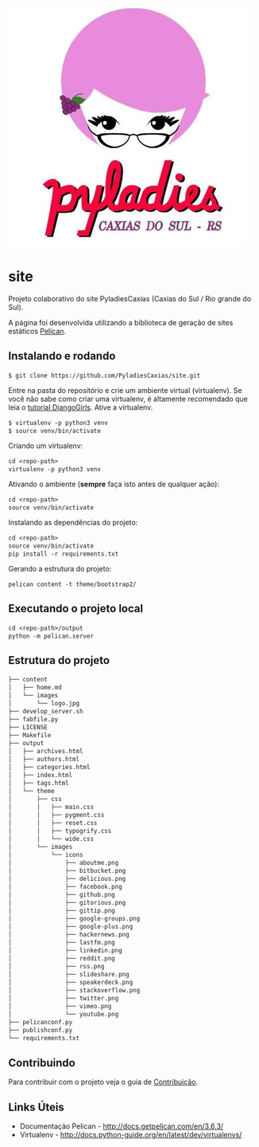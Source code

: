 ![Pyladies](content/images/icones/logo.jpg)

# site
Projeto colaborativo do site PyladiesCaxias (Caxias do Sul / Rio grande do Sul).

A página foi desenvolvida utilizando a biblioteca de geração de sites estáticos [Pelican](http://docs.getpelican.com/).


## Instalando e rodando
```
$ git clone https://github.com/PyladiesCaxias/site.git
```
Entre na pasta do repositório e crie um ambiente virtual (virtualenv). Se você não sabe como criar uma virtualenv, é altamente recomendado que leia o [tutorial DjangoGirls](http://tutorial.djangogirls.org/pt/django_installation/). Ative a virtualenv.

```
$ virtualenv -p python3 venv
$ source venv/bin/activate
```

Criando um virtualenv:
```
cd <repo-path>
virtualenv -p python3 venv
```


Ativando o ambiente (**sempre** faça isto antes de qualquer ação):  
```
cd <repo-path>
source venv/bin/activate
```

Instalando as dependências do projeto:  
```
cd <repo-path>
source venv/bin/activate
pip install -r requirements.txt
```


Gerando a estrutura do projeto:  
```
pelican content -t theme/bootstrap2/
```

## Executando o projeto local

```
cd <repo-path>/output
python -m pelican.server
```

## Estrutura do projeto
```
├── content
│   ├── home.md
│   └── images
│       └── logo.jpg
├── develop_server.sh
├── fabfile.py
├── LICENSE
├── Makefile
├── output
│   ├── archives.html
│   ├── authors.html
│   ├── categories.html
│   ├── index.html
│   ├── tags.html
│   └── theme
│       ├── css
│       │   ├── main.css
│       │   ├── pygment.css
│       │   ├── reset.css
│       │   ├── typogrify.css
│       │   └── wide.css
│       └── images
│           └── icons
│               ├── aboutme.png
│               ├── bitbucket.png
│               ├── delicious.png
│               ├── facebook.png
│               ├── github.png
│               ├── gitorious.png
│               ├── gittip.png
│               ├── google-groups.png
│               ├── google-plus.png
│               ├── hackernews.png
│               ├── lastfm.png
│               ├── linkedin.png
│               ├── reddit.png
│               ├── rss.png
│               ├── slideshare.png
│               ├── speakerdeck.png
│               ├── stackoverflow.png
│               ├── twitter.png
│               ├── vimeo.png
│               └── youtube.png
├── pelicanconf.py
├── publishconf.py
└── requirements.txt

```

Contribuindo
------------

Para contribuir com o projeto veja o guia de
[Contribuição](https://github.com/PyladiesCaxias/site/blob/master/CONTRIBUINDO.md).

Links Úteis
-----------

* Documentação Pelican - http://docs.getpelican.com/en/3.6.3/
* Virtualenv - http://docs.python-guide.org/en/latest/dev/virtualenvs/
